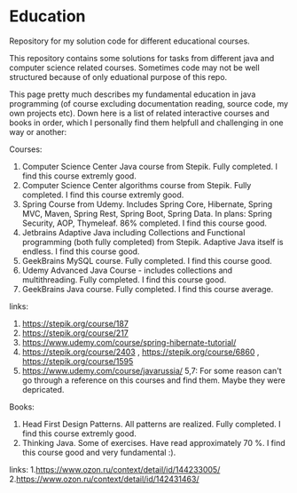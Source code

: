 # Education
Repository for my solution code for different educational courses.

This repository contains some solutions for tasks from different java and computer science related courses. Sometimes code may not be well structured because of only eduational purpose of this repo.

This page pretty much describes my fundamental education in java programming (of course excluding documentation reading, source code, my own projects etc).
Down here is a list of related interactive courses and books in order, which I personally find them helpfull and challenging in one way or another:

Courses:

1. Computer Science Center Java course from Stepik. Fully completed. I find this course extremly good.
2. Computer Science Center algorithms course from Stepik. Fully completed. I find this course extremly good.
3. Spring Course from Udemy. Includes Spring Core, Hibernate, Spring MVC, Maven, Spring Rest, Spring Boot, Spring Data. In plans: Spring Security, AOP, Thymeleaf. 86% completed. I find this course good. 
4. Jetbrains Adaptive Java including Collections and Functional programming (both fully completed) from Stepik. Adaptive Java itself is endless. I find this course good.
5. GeekBrains MySQL course. Fully completed. I find this course good.
6. Udemy Advanced Java Course - includes collections and multithreading. Fully completed. I find this course good.
7. GeekBrains Java course. Fully completed. I find this course average.

links:

1. https://stepik.org/course/187
2. https://stepik.org/course/217
3. https://www.udemy.com/course/spring-hibernate-tutorial/
4. https://stepik.org/course/2403 , https://stepik.org/course/6860 , https://stepik.org/course/1595
6. https://www.udemy.com/course/javarussia/
5,7: For some reason can't go through a reference on this courses and find them. Maybe they were depricated.

Books:

1. Head First Design Patterns. All patterns are realized. Fully completed. I find this course extremly good.
2. Thinking Java. Some of exercises. Have read approximately 70 %.  I find this course good and very fundamental :).

links:
1.https://www.ozon.ru/context/detail/id/144233005/
2.https://www.ozon.ru/context/detail/id/142431463/
